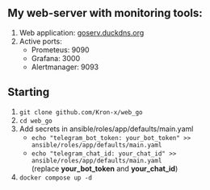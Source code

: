 ## My web-server with monitoring tools:
1. Web application: [goserv.duckdns.org](http://goserv.duckdns.org)
2. Active ports: 
   - Prometeus: 9090
   - Grafana: 3000 
   - Alertmanager: 9093
   
## **Starting**
1. `git clone github.com/Kron-x/web_go`
2. `cd web_go`
3. Add secrets in ansible/roles/app/defaults/main.yaml
   - `echo "telegram_bot_token: your_bot_token" >> ansible/roles/app/defaults/main.yaml`
   - `echo "telegram_chat_id: your_chat_id" >> ansible/roles/app/defaults/main.yaml`  
   (replace **your_bot_token** and **your_chat_id**)
4. `docker compose up -d`